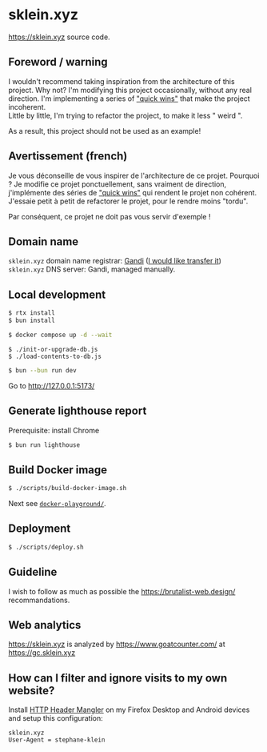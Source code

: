 # sklein.xyz

https://sklein.xyz source code.

## Foreword / warning

I wouldn't recommend taking inspiration from the architecture of this project. Why not?
I'm modifying this project occasionally, without any real direction. I'm implementing a series of ["quick wins"](https://old.reddit.com/r/ProductManagement/comments/11iz7mk/do_quick_wins_really_exist/) that make the project incoherent.  
Little by little, I'm trying to refactor the project, to make it less " weird ".

As a result, this project should not be used as an example!

## Avertissement (french)

Je vous déconseille de vous inspirer de l'architecture de ce projet. Pourquoi ?
Je modifie ce projet ponctuellement, sans vraiment de direction, j'implémente des séries de ["quick wins"](https://old.reddit.com/r/ProductManagement/comments/11iz7mk/do_quick_wins_really_exist/) qui rendent le projet non cohérent.  
J'essaie petit à petit de refactorer le projet, pour le rendre moins "tordu".

Par conséquent, ce projet ne doit pas vous servir d'exemple !

## Domain name

`sklein.xyz` domain name registrar: [Gandi](https://gandi.net) ([I would like transfer it](https://github.com/stephane-klein/sklein.xyz/issues/102))  
`sklein.xyz` DNS server: Gandi, managed manually.

## Local development

```sh
$ rtx install
$ bun install
```

```sh
$ docker compose up -d --wait
```

```
$ ./init-or-upgrade-db.js
$ ./load-contents-to-db.js
```

```sh
$ bun --bun run dev
```

Go to http://127.0.0.1:5173/

## Generate lighthouse report

Prerequisite: install Chrome

```sh
$ bun run lighthouse
```

## Build Docker image

```sh
$ ./scripts/build-docker-image.sh
```

Next see [`docker-playground/`](docker-playground/).

## Deployment

```sh
$ ./scripts/deploy.sh
```

## Guideline

I wish to follow as much as possible the https://brutalist-web.design/ recommandations.

## Web analytics

https://sklein.xyz is analyzed by https://www.goatcounter.com/ at https://gc.sklein.xyz

## How can I filter and ignore visits to my own website?

Install [HTTP Header Mangler](https://addons.mozilla.org/fr/firefox/addon/http-header-mangler/) on my Firefox Desktop
and Android devices and setup this configuration:

```
sklein.xyz
User-Agent = stephane-klein
```
